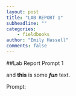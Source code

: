 ```yaml
---
layout: post
title: "LAB REPORT 1"
subheadline: ""
categories:
    - fieldbooks
author: "Emily Hassell"
comments: false
---
```


##Lab Report Prompt 1

and **this** is some _**fun**_ text.


Prompt: 